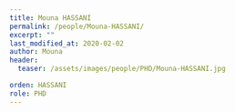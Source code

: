 ```yaml
---
title: Mouna HASSANI
permalink: /people/Mouna-HASSANI/
excerpt: ""
last_modified_at: 2020-02-02
author: Mouna
header:
  teaser: /assets/images/people/PHD/Mouna-HASSANI.jpg

orden: HASSANI
role: PHD
---
```


